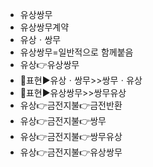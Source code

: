 - 유상쌍무
- 유상쌍무계약
- 유상ㆍ쌍무
- 유상쌍무=일반적으로 함께붙음
- 유상👉유상쌍무
- 📌표현▶️유상ㆍ쌍무>>쌍무ㆍ유상
- 📌표현▶️유상쌍무>>쌍무유상
- 유상👉금전지불👉금전반환
- 유상👉금전지불👉쌍무
- 유상👉금전지불👉쌍무유상
- 유상👉금전지불👉유상쌍무
